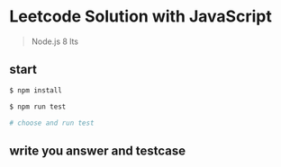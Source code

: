 # Leetcode Solution with JavaScript

> Node.js 8 lts

## start

```bash
$ npm install

$ npm run test

# choose and run test
```

## write you answer and testcase
